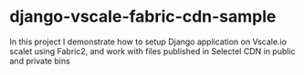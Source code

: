 # django-vscale-fabric-cdn-sample
In this project I demonstrate how to setup Django application on Vscale.io scalet using Fabric2, and work with files published in Selectel CDN in public and private bins 
